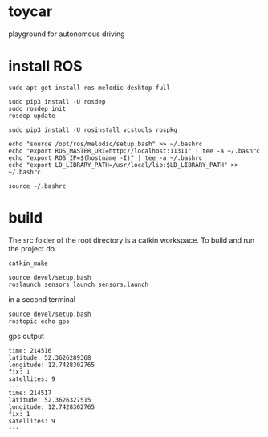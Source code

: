 # toycar
playground for autonomous driving

# install ROS
```
sudo apt-get install ros-melodic-desktop-full

sudo pip3 install -U rosdep
sudo rosdep init
rosdep update

sudo pip3 install -U rosinstall vcstools rospkg

echo "source /opt/ros/melodic/setup.bash" >> ~/.bashrc
echo "export ROS_MASTER_URI=http://localhost:11311" | tee -a ~/.bashrc
echo "export ROS_IP=$(hostname -I)" | tee -a ~/.bashrc
echo "export LD_LIBRARY_PATH=/usr/local/lib:$LD_LIBRARY_PATH" >> ~/.bashrc

source ~/.bashrc
```

# build
The src folder of the root directory is a catkin workspace. To build and run the project do
```
catkin_make

source devel/setup.bash 
roslaunch sensors launch_sensors.launch
```

in a second terminal
```
source devel/setup.bash 
rostopic echo gps
```

gps output
```
time: 214516
latitude: 52.3626289368
longitude: 12.7428302765
fix: 1
satellites: 9
---
time: 214517
latitude: 52.3626327515
longitude: 12.7428302765
fix: 1
satellites: 9
---
```
